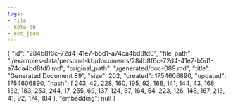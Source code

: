 ```yaml
---
tags:
- file
- kota-db
- ext_json
---
```

{
  "id": "284b8f6c-72d4-41e7-b5d1-a74ca4bd8fd0",
  "file_path": "./examples-data/personal-kb/documents/284b8f6c-72d4-41e7-b5d1-a74ca4bd8fd0.md",
  "original_path": "/generated/doc-089.md",
  "title": "Generated Document 89",
  "size": 202,
  "created": 1754606890,
  "updated": 1754606890,
  "hash": [
    243,
    42,
    228,
    160,
    195,
    92,
    168,
    141,
    144,
    43,
    168,
    132,
    183,
    253,
    244,
    17,
    255,
    69,
    137,
    124,
    67,
    164,
    54,
    223,
    126,
    148,
    167,
    213,
    41,
    92,
    174,
    184
  ],
  "embedding": null
}